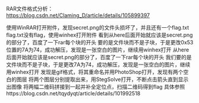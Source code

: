 RAR文件格式分析：
https://blog.csdn.net/Claming_D/article/details/105899397

使用WinRAR打开附件，发现secret.png的文件头损坏了，并且还有一个flag.txt
flag.txt没有flag，使用winhex打开附件
看到从here后面开始就应该是secret.png的部分了，百度了一下rar每个块的开头
要的是文件块而不是子块，于是更改0x53位置的7A为74，成功解压，发现是一张空白的图片，继续用winhex打开
从here后面开始就应该是secret.png的部分了，百度了一下rar每个块的开头
我们要的是文件块而不是子块，于是更改7A为74，成功解压，发现是一张空白的图片，继续用winhex打开
发现是gif格式，将其重命名并用PhotoShop打开，发现有两个空白的图层
将两个图层分别提取出来，用StegSolve打开，不断点击箭头直到显示出图像
将两幅二维码拼接到一起并补全定位点，扫描二维码得到flag
具体参照https://blog.csdn.net/tqydyqt/article/details/101992518
